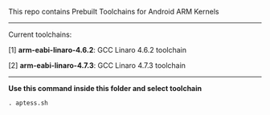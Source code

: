 This repo contains Prebuilt Toolchains for Android ARM Kernels

-----------------------------------------

Current toolchains:

[1] **arm-eabi-linaro-4.6.2**: GCC Linaro 4.6.2 toolchain

[2] **arm-eabi-linaro-4.7.3**: GCC Linaro 4.7.3 toolchain

-----------------------------------------

**Use this command inside this folder and select toolchain**
```
. aptess.sh
```
